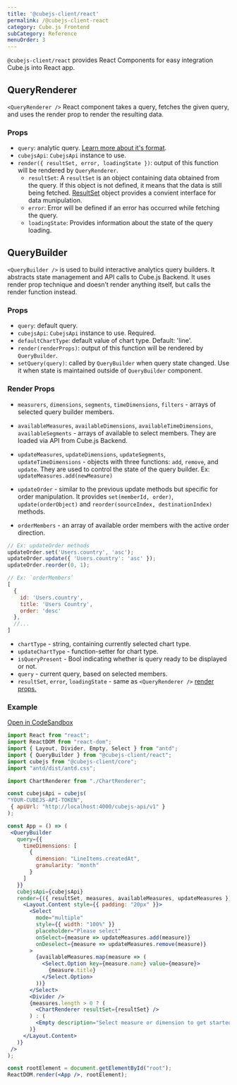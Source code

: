 ```yaml
---
title: '@cubejs-client/react'
permalink: /@cubejs-client-react
category: Cube.js Frontend
subCategory: Reference
menuOrder: 3
---
```


`@cubejs-client/react` provides React Components for easy integration Cube.js
into React app.

## QueryRenderer

`<QueryRenderer />` React component takes a query, fetches the given query, and uses the render prop to render the resulting data.

### Props

- `query`: analytic query. [Learn more about it's format](query-format).
- `cubejsApi`: `CubejsApi` instance to use.
- `render({ resultSet, error, loadingState })`: output of this function will be rendered by `QueryRenderer`.
  - `resultSet`: A `resultSet` is an object containing data obtained from the query.  If this object is not defined, it means that the data is still being fetched. [ResultSet](@cubejs-client-core#result-set) object provides a convient interface for data munipulation.
  - `error`: Error will be defined if an error has occurred while fetching the query.
  - `loadingState`: Provides information about the state of the query loading.

## QueryBuilder
`<QueryBuilder />` is used to  build interactive analytics query builders. It abstracts state management and API calls to Cube.js Backend. It uses render prop technique and doesn’t render anything itself, but calls the render function instead.

### Props

- `query`: default query.
- `cubejsApi`: `CubejsApi` instance to use. Required.
- `defaultChartType`: default value of chart type. Default: 'line'.
- `render(renderProps)`: output of this function will be rendered by `QueryBuilder`.
- `setQuery(query)`: called by `QueryBuilder` when query state changed. Use it when state is maintained outside of `QueryBuilder` component.

### Render Props

- `measurers`, `dimensions`, `segments`, `timeDimensions`, `filters` - arrays of
selected query builder members.

- `availableMeasures`, `availableDimensions`, `availableTimeDimensions`,
`availableSegments` - arrays of available to select members. They are loaded via
API from Cube.js Backend.

- `updateMeasures`, `updateDimensions`, `updateSegments`, `updateTimeDimensions` - objects with three functions: `add`, `remove`, and `update`. They are used to control the state of the query builder. Ex: `updateMeasures.add(newMeasure)`
- `updateOrder` - similar to the previous update methods but specific for order manipulation. It provides `set(memberId, order)`, `update(orderObject)` and `reorder(sourceIndex, destinationIndex)` methods.
- `orderMembers` - an array of available order members with the active order direction. 

```js
// Ex: updateOrder methods
updateOrder.set('Users.country', 'asc');
updateOrder.update({ 'Users.country': 'asc' });
updateOrder.reorder(0, 1);

// Ex: `orderMembers`
[
  { 
    id: 'Users.country', 
    title: 'Users Country', 
    order: 'desc' 
  },
  //...
]
```

- `chartType` - string, containing currently selected chart type.
- `updateChartType` - function-setter for chart type.
- `isQueryPresent` - Bool indicating whether is query ready to be displayed or
    not.
- `query` - current query, based on selected members.
- `resultSet`, `error`, `loadingState` - same as `<QueryRenderer />` [render props.](#query-renderer-props)

### Example
[Open in CodeSandbox](https://codesandbox.io/s/z6r7qj8wm)
```jsx
import React from "react";
import ReactDOM from "react-dom";
import { Layout, Divider, Empty, Select } from "antd";
import { QueryBuilder } from "@cubejs-client/react";
import cubejs from "@cubejs-client/core";
import "antd/dist/antd.css";

import ChartRenderer from "./ChartRenderer";

const cubejsApi = cubejs(
"YOUR-CUBEJS-API-TOKEN",
 { apiUrl: "http://localhost:4000/cubejs-api/v1" }
);

const App = () => (
 <QueryBuilder
   query={{
     timeDimensions: [
       {
         dimension: "LineItems.createdAt",
         granularity: "month"
       }
     ]
   }}
   cubejsApi={cubejsApi}
   render={({ resultSet, measures, availableMeasures, updateMeasures }) => (
     <Layout.Content style={{ padding: "20px" }}>
       <Select
         mode="multiple"
         style={{ width: "100%" }}
         placeholder="Please select"
         onSelect={measure => updateMeasures.add(measure)}
         onDeselect={measure => updateMeasures.remove(measure)}
       >
         {availableMeasures.map(measure => (
           <Select.Option key={measure.name} value={measure}>
             {measure.title}
           </Select.Option>
         ))}
       </Select>
       <Divider />
       {measures.length > 0 ? (
         <ChartRenderer resultSet={resultSet} />
       ) : (
         <Empty description="Select measure or dimension to get started" />
       )}
     </Layout.Content>
   )}
 />
);

const rootElement = document.getElementById("root");
ReactDOM.render(<App />, rootElement);
```
